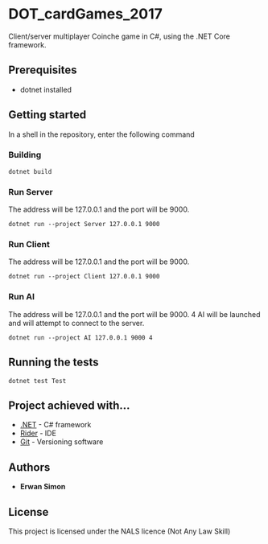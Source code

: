 # DOT_cardGames_2017

Client/server multiplayer Coinche game in C#, using the .NET Core framework. 

## Prerequisites

* dotnet installed

## Getting started

In a shell in the repository, enter the following command

### Building

```
dotnet build
```

### Run Server

The address will be 127.0.0.1 and the port will be 9000.

```
dotnet run --project Server 127.0.0.1 9000
```

### Run Client

The address will be 127.0.0.1 and the port will be 9000.

```
dotnet run --project Client 127.0.0.1 9000
```

### Run AI

The address will be 127.0.0.1 and the port will be 9000. 4 AI will be launched and will attempt to connect to the server.

```
dotnet run --project AI 127.0.0.1 9000 4
```

## Running the tests

```
dotnet test Test
```

## Project achieved with...

* [.NET](https://www.microsoft.com/net/learn/get-started/linuxredhat) - C# framework
* [Rider](https://www.jetbrains.com/rider/) - IDE
* [Git](https://git-scm.com/downloads) - Versioning software

## Authors

* **Erwan Simon**

## License

This project is licensed under the NALS licence (Not Any Law Skill)
